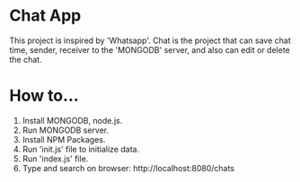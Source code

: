 # Chat App

This project is inspired by 'Whatsapp'. Chat is the project that can save chat time, sender, receiver to the 'MONGODB' server, and also can edit or delete the chat.

# How to...

1. Install MONGODB, node.js.
2. Run MONGODB server.
3. Install NPM Packages.
4. Run 'init.js' file to initialize data.
5. Run 'index.js' file.
6. Type and search on browser: http://localhost:8080/chats
